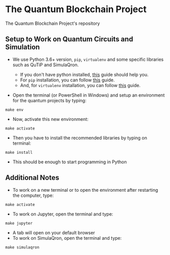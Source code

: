 # The Quantum Blockchain Project
The Quantum Blockchain Project's repository



## Setup to Work on Quantum Circuits and Simulation
* We use Python 3.6+ version, `pip`, `virtualenv`  and some specific libraries such as QuTiP and SimulaQron.
  * If you don't have python installed, [this](https://docs.python-guide.org/starting/installation/) guide should help you.
  * For `pip` installation, you can follow [this](https://pip.pypa.io/en/latest/installing/) guide.
  * And, for `virtualenv` installation, you can follow [this](https://docs.python-guide.org/dev/virtualenvs/#lower-level-virtualenv) guide.


* Open the terminal (or PowerShell in Windows) and setup an environment for the quantum projects by typing:
```
make env
```
* Now, activate this new environment:
```
make activate
```
* Then you have to install the recommended libraries by typing on terminal:
```
make install
```
* This should be enough to start programming in Python

## Additional Notes
* To work on a new terminal or to open the environment after restarting the computer, type:
```
make activate
```
* To work on Jupyter, open the terminal and type:
```
make jupyter
```
* A tab will open on your default browser
* To work on SimulaQron, open the terminal and type:
```
make simulaqron
```
